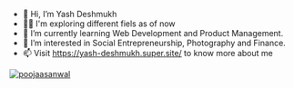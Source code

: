 - 👋 Hi, I’m Yash Deshmukh 
- 🙌🏻 I'm exploring different fiels as of now
- 🌱 I’m currently learning Web Development and Product Management.
- 👀 I’m interested in Social Entrepreneurship, Photography and Finance.
- 📫 Visit https://yash-deshmukh.super.site/ to know more about me

<p align="left"> <a href="https://twitter.com/yashd_yd7" target="_blank"><img src="https://img.shields.io/twitter/follow/yashd_yd7?logo=twitter&style=for-the-badge" alt="poojaasanwal" /></a> </p>
<!---
yashdeshmukh25/yashdeshmukh25 is a ✨ special ✨ repository because its `README.md` (this file) appears on your GitHub profile.
You can click the Preview link to take a look at your changes.
--->
